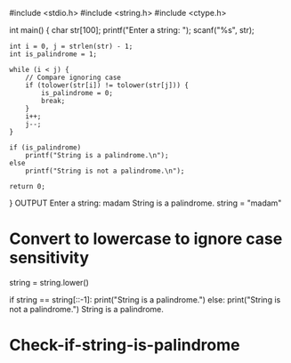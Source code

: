 #include <stdio.h>
#include <string.h>
#include <ctype.h>

int main() {
    char str[100];
    printf("Enter a string: ");
    scanf("%s", str);

    int i = 0, j = strlen(str) - 1;
    int is_palindrome = 1;

    while (i < j) {
        // Compare ignoring case
        if (tolower(str[i]) != tolower(str[j])) {
            is_palindrome = 0;
            break;
        }
        i++;
        j--;
    }

    if (is_palindrome)
        printf("String is a palindrome.\n");
    else
        printf("String is not a palindrome.\n");

    return 0;
}
OUTPUT
Enter a string: madam
String is a palindrome.
string = "madam"

# Convert to lowercase to ignore case sensitivity
string = string.lower()

if string == string[::-1]:
    print("String is a palindrome.")
else:
    print("String is not a palindrome.")
String is a palindrome.
# Check-if-string-is-palindrome
